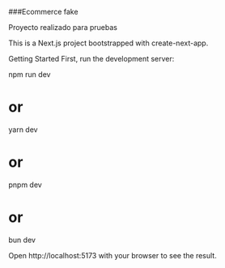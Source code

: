 ###Ecommerce fake

Proyecto realizado para pruebas 

This is a Next.js project bootstrapped with create-next-app.

Getting Started
First, run the development server:

npm run dev
# or
yarn dev
# or
pnpm dev
# or
bun dev

Open http://localhost:5173 with your browser to see the result.
